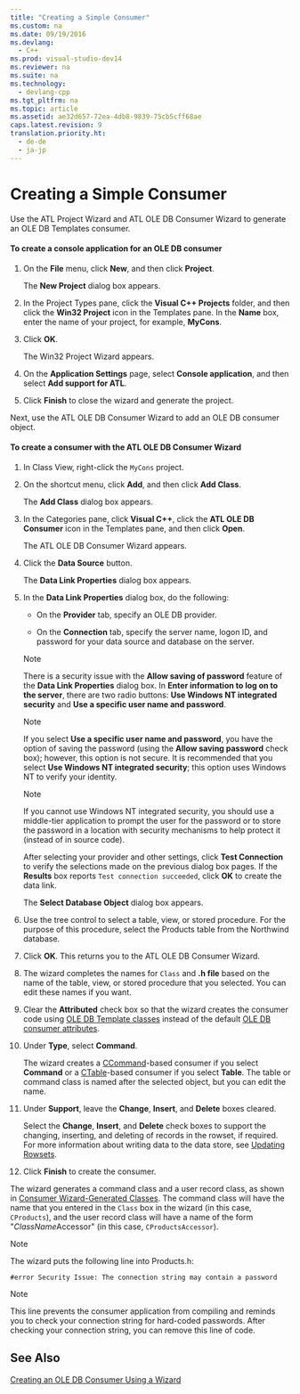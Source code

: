 ```yaml
---
title: "Creating a Simple Consumer"
ms.custom: na
ms.date: 09/19/2016
ms.devlang: 
  - C++
ms.prod: visual-studio-dev14
ms.reviewer: na
ms.suite: na
ms.technology: 
  - devlang-cpp
ms.tgt_pltfrm: na
ms.topic: article
ms.assetid: ae32d657-72ea-4db8-9839-75cb5cff68ae
caps.latest.revision: 9
translation.priority.ht: 
  - de-de
  - ja-jp
---
```

# Creating a Simple Consumer
Use the ATL Project Wizard and ATL OLE DB Consumer Wizard to generate an OLE DB Templates consumer.  
  
#### To create a console application for an OLE DB consumer  
  
1.  On the **File** menu, click **New**, and then click **Project**.  
  
     The **New Project** dialog box appears.  
  
2.  In the Project Types pane, click the **Visual C++ Projects** folder, and then click the **Win32 Project** icon in the Templates pane. In the **Name** box, enter the name of your project, for example, **MyCons**.  
  
3.  Click **OK**.  
  
     The Win32 Project Wizard appears.  
  
4.  On the **Application Settings** page, select **Console application**, and then select **Add support for ATL**.  
  
5.  Click **Finish** to close the wizard and generate the project.  
  
 Next, use the ATL OLE DB Consumer Wizard to add an OLE DB consumer object.  
  
#### To create a consumer with the ATL OLE DB Consumer Wizard  
  
1.  In Class View, right-click the `MyCons` project.  
  
2.  On the shortcut menu, click **Add**, and then click **Add Class**.  
  
     The **Add Class** dialog box appears.  
  
3.  In the Categories pane, click **Visual C++**, click the **ATL OLE DB Consumer** icon in the Templates pane, and then click **Open**.  
  
     The ATL OLE DB Consumer Wizard appears.  
  
4.  Click the **Data Source** button.  
  
     The **Data Link Properties** dialog box appears.  
  
5.  In the **Data Link Properties** dialog box, do the following:  
  
    -   On the **Provider** tab, specify an OLE DB provider.  
  
    -   On the **Connection** tab, specify the server name, logon ID, and password for your data source and database on the server.  
  
    > [!NOTE]
    >  There is a security issue with the **Allow saving of password** feature of the **Data Link Properties** dialog box. In **Enter information to log on to the server**, there are two radio buttons: **Use Windows NT integrated security** and **Use a specific user name and password**.  
  
    > [!NOTE]
    >  If you select **Use a specific user name and password**, you have the option of saving the password (using the **Allow saving password** check box); however, this option is not secure. It is recommended that you select **Use Windows NT integrated security**; this option uses Windows NT to verify your identity.  
  
    > [!NOTE]
    >  If you cannot use Windows NT integrated security, you should use a middle-tier application to prompt the user for the password or to store the password in a location with security mechanisms to help protect it (instead of in source code).  
  
     After selecting your provider and other settings, click **Test Connection** to verify the selections made on the previous dialog box pages. If the **Results** box reports `Test connection succeeded`, click **OK** to create the data link.  
  
     The **Select Database Object** dialog box appears.  
  
6.  Use the tree control to select a table, view, or stored procedure. For the purpose of this procedure, select the Products table from the Northwind database.  
  
7.  Click **OK**. This returns you to the ATL OLE DB Consumer Wizard.  
  
8.  The wizard completes the names for `Class` and **.h file** based on the name of the table, view, or stored procedure that you selected. You can edit these names if you want.  
  
9. Clear the **Attributed** check box so that the wizard creates the consumer code using [OLE DB Template classes](../vs140/OLE-DB-Consumer-Templates-Reference.md) instead of the default [OLE DB consumer attributes](../vs140/OLE-DB-Consumer-Attributes.md).  
  
10. Under **Type**, select **Command**.  
  
     The wizard creates a [CCommand](../vs140/CCommand-Class.md)-based consumer if you select **Command** or a [CTable](../vs140/CTable-Class.md)-based consumer if you select **Table**. The table or command class is named after the selected object, but you can edit the name.  
  
11. Under **Support**, leave the **Change**, **Insert**, and **Delete** boxes cleared.  
  
     Select the **Change**, **Insert**, and **Delete** check boxes to support the changing, inserting, and deleting of records in the rowset, if required. For more information about writing data to the data store, see [Updating Rowsets](../vs140/Updating-Rowsets.md).  
  
12. Click **Finish** to create the consumer.  
  
 The wizard generates a command class and a user record class, as shown in [Consumer Wizard-Generated Classes](../vs140/Consumer-Wizard-Generated-Classes.md). The command class will have the name that you entered in the `Class` box in the wizard (in this case, `CProducts`), and the user record class will have a name of the form "*ClassName*Accessor" (in this case, `CProductsAccessor`).  
  
> [!NOTE]
>  The wizard puts the following line into Products.h:  
  
```  
#error Security Issue: The connection string may contain a password  
```  
  
> [!NOTE]
>  This line prevents the consumer application from compiling and reminds you to check your connection string for hard-coded passwords. After checking your connection string, you can remove this line of code.  
  
## See Also  
 [Creating an OLE DB Consumer Using a Wizard](../vs140/Creating-an-OLE-DB-Consumer-Using-a-Wizard.md)